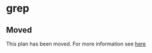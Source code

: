 # grep

## Moved

This plan has been moved. For more information see [here](https://github.com/habitat-sh/core-plans#additional-plans)
